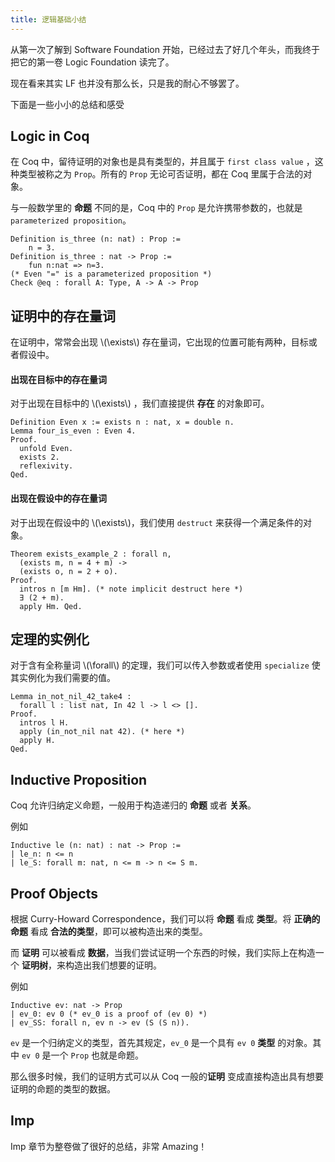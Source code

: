 ```yaml
---
title: 逻辑基础小结
---
```


从第一次了解到 Software Foundation 开始，已经过去了好几个年头，而我终于把它的第一卷 Logic Foundation 读完了。

现在看来其实 LF 也并没有那么长，只是我的耐心不够罢了。

下面是一些小小的总结和感受

## Logic in Coq

在 Coq 中，留待证明的对象也是具有类型的，并且属于 `first class value` ，这种类型被称之为 `Prop`。所有的 `Prop` 无论可否证明，都在 Coq 里属于合法的对象。

与一般数学里的 **命题** 不同的是，Coq 中的 `Prop` 是允许携带参数的，也就是 `parameterized proposition`。

```coq
Definition is_three (n: nat) : Prop :=
    n = 3.
Definition is_three : nat -> Prop :=
    fun n:nat => n=3.
(* Even "=" is a parameterized proposition *)
Check @eq : forall A: Type, A -> A -> Prop
```

## 证明中的存在量词

在证明中，常常会出现 \\(\exists\\) 存在量词，它出现的位置可能有两种，目标或者假设中。

#### 出现在目标中的存在量词

对于出现在目标中的 \\(\exists\\) ，我们直接提供 **存在** 的对象即可。

```coq
Definition Even x := exists n : nat, x = double n.
Lemma four_is_even : Even 4.
Proof.
  unfold Even. 
  exists 2. 
  reflexivity.
Qed.
```

#### 出现在假设中的存在量词

对于出现在假设中的 \\(\exists\\)，我们使用 `destruct` 来获得一个满足条件的对象。

```coq
Theorem exists_example_2 : forall n,
  (exists m, n = 4 + m) ->
  (exists o, n = 2 + o).
Proof.
  intros n [m Hm]. (* note implicit destruct here *)
  ∃ (2 + m).
  apply Hm. Qed.
```

## 定理的实例化

对于含有全称量词 \\(\forall\\) 的定理，我们可以传入参数或者使用 `specialize` 使其实例化为我们需要的值。

```coq
Lemma in_not_nil_42_take4 :
  forall l : list nat, In 42 l -> l <> [].
Proof.
  intros l H.
  apply (in_not_nil nat 42). (* here *)
  apply H.
Qed.
```

## Inductive Proposition

Coq 允许归纳定义命题，一般用于构造递归的 **命题** 或者 **关系**。

例如

```coq
Inductive le (n: nat) : nat -> Prop :=
| le_n: n <= n
| le_S: forall m: nat, n <= m -> n <= S m.
```

## Proof Objects

根据 Curry-Howard Correspondence，我们可以将 **命题** 看成 **类型**。将 **正确的命题** 看成 **合法的类型**，即可以被构造出来的类型。

而 **证明** 可以被看成 **数据**，当我们尝试证明一个东西的时候，我们实际上在构造一个 **证明树**，来构造出我们想要的证明。

例如

```coq
Inductive ev: nat -> Prop
| ev_0: ev 0 (* ev_0 is a proof of (ev 0) *)
| ev_SS: forall n, ev n -> ev (S (S n)).
```

`ev` 是一个归纳定义的类型，首先其规定，`ev_0` 是一个具有 `ev 0` **类型** 的对象。其中 `ev 0` 是一个 `Prop` 也就是命题。

那么很多时候，我们的证明方式可以从 Coq 一般的**证明** 变成直接构造出具有想要证明的命题的类型的数据。

## Imp

Imp 章节为整卷做了很好的总结，非常 Amazing！
